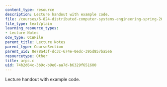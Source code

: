 ```yaml
---
content_type: resource
description: Lecture handout with example code.
file: /courses/6-824-distributed-computer-systems-engineering-spring-2006/74b2d64c3b9cb9e6aa7db6329f651600_arpc.c
file_type: text/plain
learning_resource_types:
- Lecture Notes
ocw_type: OCWFile
parent_title: Lecture Notes
parent_type: CourseSection
parent_uid: 8e78a43f-dc3c-674e-0edc-395d857ba5e6
resourcetype: Other
title: arpc.c
uid: 74b2d64c-3b9c-b9e6-aa7d-b6329f651600
---
```

Lecture handout with example code.

